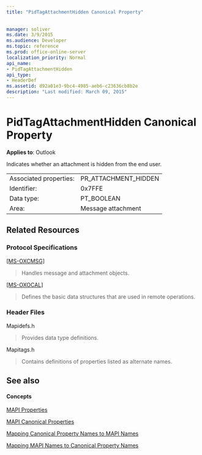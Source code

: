 ```yaml
---
title: "PidTagAttachmentHidden Canonical Property"
 
 
manager: soliver
ms.date: 3/9/2015
ms.audience: Developer
ms.topic: reference
ms.prod: office-online-server
localization_priority: Normal
api_name:
- PidTagAttachmentHidden
api_type:
- HeaderDef
ms.assetid: d92a01e3-9bc4-4985-aeb6-c23636cb8b2e
description: "Last modified: March 09, 2015"
---
```


# PidTagAttachmentHidden Canonical Property

  
  
**Applies to**: Outlook 
  
Indicates whether an attachment is hidden from the end user.
  
|||
|:-----|:-----|
|Associated properties:  <br/> |PR_ATTACHMENT_HIDDEN  <br/> |
|Identifier:  <br/> |0x7FFE  <br/> |
|Data type:  <br/> |PT_BOOLEAN  <br/> |
|Area:  <br/> |Message attachment  <br/> |
   
## Related Resources

### Protocol Specifications

[[MS-OXCMSG]](http://msdn.microsoft.com/library/7fd7ec40-deec-4c06-9493-1bc06b349682%28Office.15%29.aspx)
  
> Handles message and attachment objects.
    
[[MS-OXOCAL]](http://msdn.microsoft.com/library/09861fde-c8e4-4028-9346-e7c214cfdba1%28Office.15%29.aspx)
  
> Defines the basic data structures that are used in remote operations.
    
### Header Files

Mapidefs.h
  
> Provides data type definitions.
    
Mapitags.h
  
> Contains definitions of properties listed as alternate names.
    
## See also

#### Concepts

[MAPI Properties](mapi-properties.md)
  
[MAPI Canonical Properties](mapi-canonical-properties.md)
  
[Mapping Canonical Property Names to MAPI Names](mapping-canonical-property-names-to-mapi-names.md)
  
[Mapping MAPI Names to Canonical Property Names](mapping-mapi-names-to-canonical-property-names.md)

